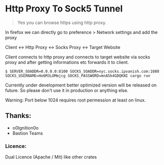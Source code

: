 # Http Proxy To Sock5 Tunnel

> Yes you can browse https using http proxy.

In firefox we can directly go to preference > Network settings and add the proxy

Client <-> Http Proxy <-> Socks Proxy <-> Target Website

Client connects to http proxy and connects to target website via socks proxy and after getting informations etc forwards it to client.

```shell
$ SERVER_SOADDR=0.0.0.0:8100 SOCKS_SOADDR=nyc.socks.ipvanish.com:1080 SOCKS_USERNAME=Ho6M3LOMmjcg SOCKS_PASSWORD=mnA5k4GDQKNI cargo run
```

Currently under development better optimized version will be released on future. So please don't use it in production or anything else.

Warning: Port below 1024 requires root permession at least on linux.

## Thanks:

- o0Ignition0o
- Bastion Teams

### Licence:

Dual Licence (Apache / Mit) like other crates

